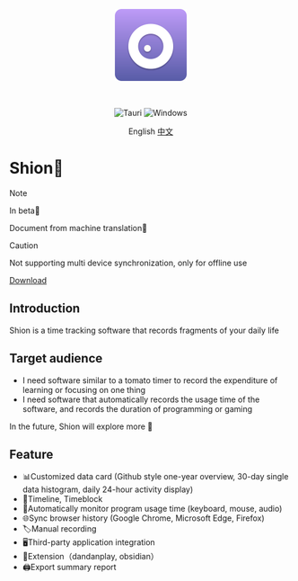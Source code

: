 <p align="center">
   <a href="https://shion.app/" target="_blank">
     <img src="./docs/logo.svg" width="128" height="128" alt="logo">
   </a>
</p>
<br/>

<p align="center">
  <img src="https://img.shields.io/badge/tauri-%2324C8DB.svg?style=for-the-badge&logo=tauri&logoColor=%23FFFFFF" alt="Tauri">
  <img src="https://img.shields.io/badge/Windows-0078D6?style=for-the-badge&logo=windows&logoColor=white" alt="Windows">
</p>

<p align="center">
   English
   <a href="./README-ZH.md">中文</a>
</p>

# Shion🍂

> [!NOTE]
> In beta🥳
>
> Document from machine translation🤖

> [!CAUTION]
> Not supporting multi device synchronization, only for offline use

<a href="https://shion.app/download" target="_blank">Download</a>



## Introduction

Shion is a time tracking software that records fragments of your daily life

## Target audience
+ I need software similar to a tomato timer to record the expenditure of learning or focusing on one thing
+ I need software that automatically records the usage time of the software, and records the duration of programming or gaming

In the future, Shion will explore more 🌈

## Feature

+ 📊Customized data card (Github style one-year overview, 30-day single data histogram, daily 24-hour activity display)
+ 📅Timeline, Timeblock
+ 👀Automatically monitor program usage time (keyboard, mouse, audio)
+ 🌐Sync browser history (Google Chrome, Microsoft Edge, Firefox)
+ 🏷️Manual recording
+ 🖥️Third-party application integration
+ 🧰Extension（dandanplay, obsidian）
+ 🖨️Export summary report
